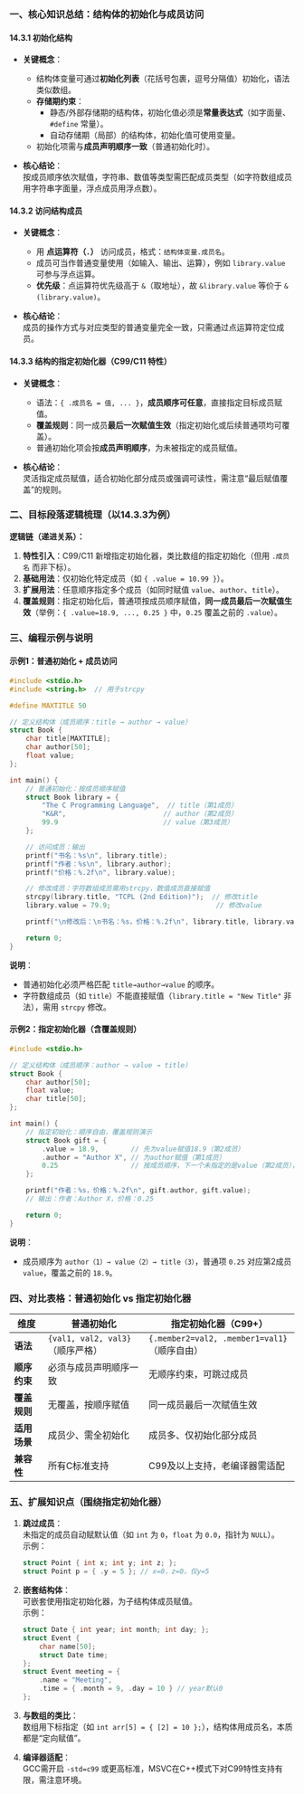 ### 一、核心知识总结：结构体的初始化与成员访问


#### **14.3.1 初始化结构**  
- **关键概念**：  
  - 结构体变量可通过**初始化列表**（花括号包裹，逗号分隔值）初始化，语法类似数组。  
  - **存储期约束**：  
    - 静态/外部存储期的结构体，初始化值必须是**常量表达式**（如字面量、`#define` 常量）。  
    - 自动存储期（局部）的结构体，初始化值可使用变量。  
  - 初始化项需与**成员声明顺序一致**（普通初始化时）。  

- **核心结论**：  
  按成员顺序依次赋值，字符串、数值等类型需匹配成员类型（如字符数组成员用字符串字面量，浮点成员用浮点数）。  


#### **14.3.2 访问结构成员**  
- **关键概念**：  
  - 用 **点运算符（`.`）** 访问成员，格式：`结构体变量.成员名`。  
  - 成员可当作普通变量使用（如输入、输出、运算），例如 `library.value` 可参与浮点运算。  
  - **优先级**：点运算符优先级高于 `&`（取地址），故 `&library.value` 等价于 `&(library.value)`。  

- **核心结论**：  
  成员的操作方式与对应类型的普通变量完全一致，只需通过点运算符定位成员。  


#### **14.3.3 结构的指定初始化器（C99/C11 特性）**  
- **关键概念**：  
  - 语法：`{ .成员名 = 值, ... }`，**成员顺序可任意**，直接指定目标成员赋值。  
  - **覆盖规则**：同一成员**最后一次赋值生效**（指定初始化或后续普通项均可覆盖）。  
  - 普通初始化项会按**成员声明顺序**，为未被指定的成员赋值。  

- **核心结论**：  
  灵活指定成员赋值，适合初始化部分成员或强调可读性，需注意“最后赋值覆盖”的规则。  




### 二、目标段落逻辑梳理（以14.3.3为例）  
**逻辑链（递进关系）：**  
1. **特性引入**：C99/C11 新增指定初始化器，类比数组的指定初始化（但用 `.成员名` 而非下标）。  
2. **基础用法**：仅初始化特定成员（如 `{ .value = 10.99 }`）。  
3. **扩展用法**：任意顺序指定多个成员（如同时赋值 `value`、`author`、`title`）。  
4. **覆盖规则**：指定初始化后，普通项按成员顺序赋值，**同一成员最后一次赋值生效**（举例：`{ .value=18.9, ..., 0.25 }` 中，`0.25` 覆盖之前的 `.value`）。  




### 三、编程示例与说明  

#### **示例1：普通初始化 + 成员访问**  
```c
#include <stdio.h>
#include <string.h>  // 用于strcpy

#define MAXTITLE 50

// 定义结构体（成员顺序：title → author → value）
struct Book {
    char title[MAXTITLE];
    char author[50];
    float value;
};

int main() {
    // 普通初始化：按成员顺序赋值
    struct Book library = {
        "The C Programming Language",  // title（第1成员）
        "K&R",                        // author（第2成员）
        99.9                          // value（第3成员）
    };

    // 访问成员：输出
    printf("书名：%s\n", library.title);
    printf("作者：%s\n", library.author);
    printf("价格：%.2f\n", library.value);

    // 修改成员：字符数组成员需用strcpy，数值成员直接赋值
    strcpy(library.title, "TCPL (2nd Edition)");  // 修改title
    library.value = 79.9;                          // 修改value

    printf("\n修改后：\n书名：%s，价格：%.2f\n", library.title, library.value);

    return 0;
}
```  
**说明**：  
- 普通初始化必须严格匹配 `title→author→value` 的顺序。  
- 字符数组成员（如 `title`）不能直接赋值（`library.title = "New Title"` 非法），需用 `strcpy` 修改。  


#### **示例2：指定初始化器（含覆盖规则）**  
```c
#include <stdio.h>

// 定义结构体（成员顺序：author → value → title）
struct Book {
    char author[50];
    float value;
    char title[50];
};

int main() {
    // 指定初始化：顺序自由，覆盖规则演示
    struct Book gift = {
        .value = 18.9,        // 先为value赋值18.9（第2成员）
        .author = "Author X", // 为author赋值（第1成员）
        0.25                  // 按成员顺序，下一个未指定的是value（第2成员），覆盖18.9
    };

    printf("作者：%s，价格：%.2f\n", gift.author, gift.value); 
    // 输出：作者：Author X，价格：0.25

    return 0;
}
```  
**说明**：  
- 成员顺序为 `author（1）→ value（2）→ title（3）`，普通项 `0.25` 对应第2成员 `value`，覆盖之前的 `18.9`。  




### 四、对比表格：普通初始化 vs 指定初始化器  

| **维度**         | **普通初始化**                     | **指定初始化器（C99+）**           |
|------------------|------------------------------------|------------------------------------|
| **语法**         | `{val1, val2, val3}`（顺序严格）   | `{.member2=val2, .member1=val1}`（顺序自由） |
| **顺序约束**     | 必须与成员声明顺序一致             | 无顺序约束，可跳过成员             |
| **覆盖规则**     | 无覆盖，按顺序赋值                 | 同一成员最后一次赋值生效           |
| **适用场景**     | 成员少、需全初始化                 | 成员多、仅初始化部分成员           |
| **兼容性**       | 所有C标准支持                     | C99及以上支持，老编译器需适配      |  




### 五、扩展知识点（围绕指定初始化器）  
1. **跳过成员**：  
   未指定的成员自动赋默认值（如 `int` 为 `0`，`float` 为 `0.0`，指针为 `NULL`）。  
   示例：  
   ```c
   struct Point { int x; int y; int z; };
   struct Point p = { .y = 5 }; // x=0，z=0，仅y=5
   ```  

2. **嵌套结构体**：  
   可嵌套使用指定初始化器，为子结构体成员赋值。  
   示例：  
   ```c
   struct Date { int year; int month; int day; };
   struct Event {
       char name[50];
       struct Date time;
   };
   struct Event meeting = {
       .name = "Meeting",
       .time = { .month = 9, .day = 10 } // year默认0
   };
   ```  

3. **与数组的类比**：  
   数组用下标指定（如 `int arr[5] = { [2] = 10 };`），结构体用成员名，本质都是“定向赋值”。  

4. **编译器适配**：  
   GCC需开启 `-std=c99` 或更高标准，MSVC在C++模式下对C99特性支持有限，需注意环境。